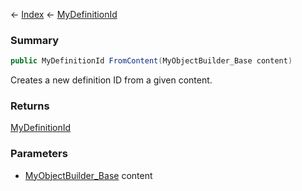 ← [Index](Api-Index) ← [MyDefinitionId](VRage.Game.MyDefinitionId)

### Summary

```csharp
public MyDefinitionId FromContent(MyObjectBuilder_Base content)
```

Creates a new definition ID from a given content.

### Returns

[MyDefinitionId](VRage.Game.MyDefinitionId)



### Parameters

* [MyObjectBuilder_Base](VRage.ObjectBuilders.MyObjectBuilder_Base) content
